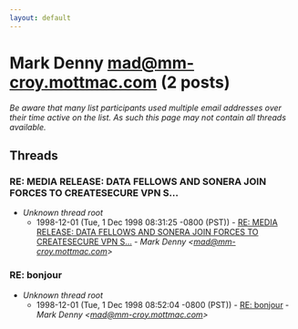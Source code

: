 ```yaml
---
layout: default
---
```


# Mark Denny <mad@mm-croy.mottmac.com> (2 posts)

_Be aware that many list participants used multiple email addresses over their time active on the list. As such this page may not contain all threads available._

## Threads

### RE: MEDIA RELEASE: DATA FELLOWS AND SONERA JOIN FORCES TO CREATESECURE VPN S...
+ _Unknown thread root_
  + 1998-12-01 (Tue, 1 Dec 1998 08:31:25 -0800 (PST)) - [RE: MEDIA RELEASE: DATA FELLOWS AND SONERA JOIN FORCES TO CREATESECURE VPN S...](/archive/1998/12/f7da8c6cce8b5637d523df232028449bb5888fe5c122306f68b6012287c84265) - _Mark Denny \<mad@mm-croy.mottmac.com\>_

### RE: bonjour
+ _Unknown thread root_
  + 1998-12-01 (Tue, 1 Dec 1998 08:52:04 -0800 (PST)) - [RE: bonjour](/archive/1998/12/0a5a4eb7d66d260e2220ec560a76771460f9e5b608c300119922094b274117c2) - _Mark Denny \<mad@mm-croy.mottmac.com\>_

